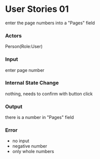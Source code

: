 # User Stories 01

enter the page numbers into a "Pages" field

### Actors
Person(Role:User)

### Input
enter page number

### Internal State Change
nothing, needs to confirm with button click

### Output
there is a number in "Pages" field

### Error
* no input
* negative number
* only whole numbers
